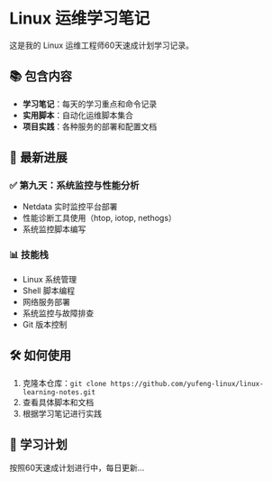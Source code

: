 # Linux 运维学习笔记

这是我的 Linux 运维工程师60天速成计划学习记录。

## 📚 包含内容

- **学习笔记**：每天的学习重点和命令记录
- **实用脚本**：自动化运维脚本集合
- **项目实践**：各种服务的部署和配置文档

## 🚀 最新进展

### ✅ 第九天：系统监控与性能分析
- Netdata 实时监控平台部署
- 性能诊断工具使用（htop, iotop, nethogs）
- 系统监控脚本编写

### 📊 技能栈
- Linux 系统管理
- Shell 脚本编程
- 网络服务部署
- 系统监控与故障排查
- Git 版本控制

## 🛠️ 如何使用

1. 克隆本仓库：`git clone https://github.com/yufeng-linux/linux-learning-notes.git`
2. 查看具体脚本和文档
3. 根据学习笔记进行实践

## 📅 学习计划

按照60天速成计划进行中，每日更新...
